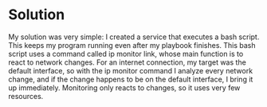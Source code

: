 # Solution

My solution was very simple: I created a service that executes a bash script. This keeps my program running even after my playbook finishes. This bash script uses a command called ip monitor link,
whose main function is to react to network changes. For an internet connection, my target was the default interface, so with the ip monitor command I analyze every network change, and if the change happens to be on the default interface, I bring it up immediately. Monitoring only reacts to changes, so it uses very few resources.